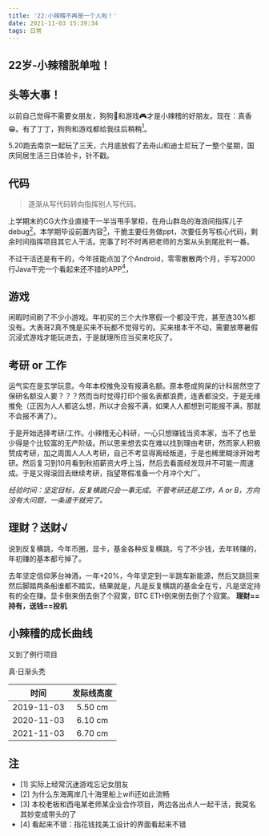 ```yaml
---
title: '22:小辣稽不再是一个人啦！'
date: 2021-11-03 15:39:34
tags: 日常
---
```



22岁-小辣稽脱单啦！
---

## 头等大事！
以前自己觉得不需要女朋友，狗狗🐶和游戏🎮才是小辣稽的好朋友。现在：真香😁。有了丁丁，狗狗和游戏都给我往后稍稍[<sup>1</sup>](#t1)。

5.20跑去南京一起玩了三天，六月底放假了去舟山和迪士尼玩了一整个星期，国庆同居生活三日体验卡，针不戳。

## 代码
> 逐渐从写代码转向指挥别人写代码。

上学期末的CG大作业直接干一半当甩手掌柜，在舟山群岛的海浪间指挥儿子debug[<sup>2</sup>](#t2)。本学期毕设前置内容[<sup>3</sup>](#t3)，干脆主要任务做ppt，次要任务写核心代码，剩余时间指挥项目其它人干活。完事了时不时再把老师的方案从头到尾批判一番。

不过干活还是有干的，今年技能点加了个Android，零零散散两个月，手写2000行Java干完一个看起来还不错的APP[<sup>4</sup>](#t4)，

## 游戏
闲暇时间刷了不少小游戏。年初买的三个大作寒假一个都没干完，甚至连30%都没有。大表哥2真不愧是买来不玩都不觉得亏的。买来根本干不动，需要放寒暑假沉浸式游戏才能玩进去，于是就理所应当买来吃灰了。

## 考研 or 工作
运气实在是玄学玩意。今年本校推免没有报满名额。原本卷成狗屎的计科居然空了保研名额没人要？？？然而当时觉得打印个报名表都浪费，连表都没交，于是无缘推免（正因为人人都这么想，所以才会报不满，如果人人都想到可能报不满，那就不会报不满了）。

于是开始选择考研/工作。小辣稽无心科研，一心只想赚钱当资本家，当不了也至少得是个比较富的无产阶级。所以思来想去实在难以找到理由考研，然而家人积极赞成考研，加之周围人人人考研，自己不考显得离经叛道，于是也稀里糊涂开始考研。然后复习到10月看到秋招薪资大呼上当，然后去看面经发现并不可能一周速成。于是又得滚回去继续考研，指望寒假准备一个月冲个大厂。

*经验时间：坚定目标，反复横跳只会一事无成。不管考研还是工作，A or B，方向没有大问题，一条道干就完了。*


## 理财？送财√
说到反复横跳，今年币圈，显卡，基金各种反复横跳，亏了不少钱，去年转赚的，年初赚的基本都亏掉了。

去年坚定信仰茅台神酒，一年+20%，今年坚定到一半跳车新能源，然后又跳回来然后脚踏两条船谁都不踏实。结果就是，凡是反复横跳的基金全在亏，凡是坚定持有的全在赚。显卡倒来倒去倒了个寂寞，BTC ETH倒来倒去倒了个寂寞。 **理财==持有，送钱==投机**


## 小辣稽的成长曲线
又到了例行项目

真·日渐头秃

|    时间    | 发际线高度 |
| :--------: | :--------: |
| 2019-11-03 |  5.50 cm   |
| 2020-11-03 |  6.10 cm   |
| 2021-11-03 |  6.70 cm   |

## 注
+ <a name="t1"></a>[1] 实际上经常沉迷游戏忘记女朋友
+ <a name="t2"></a>[2] 为什么东海离岸几十海里船上wifi还如此流畅
+ <a name="t3"></a>[3] 本校老板和西电某老师某企业合作项目，两边各出点人一起干活，我莫名其妙变成带头的了
+ <a name="t4"></a>[4] 看起来不错：指花钱找美工设计的界面看起来不错
